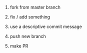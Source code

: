 1) fork from master branch

2) fix / add something

3) use a descriptive commit message

4) push new branch

5) make PR
